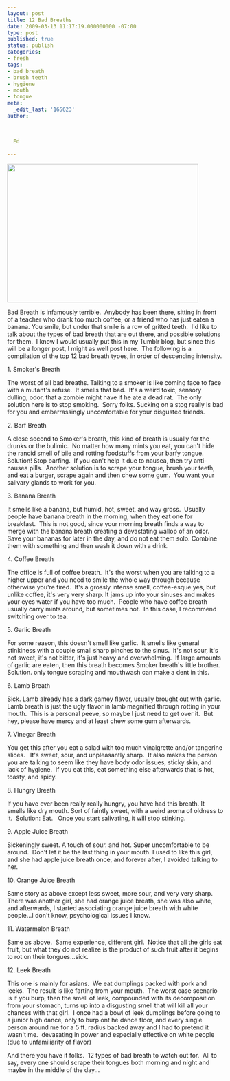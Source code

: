 ```yaml
---
layout: post
title: 12 Bad Breaths
date: 2009-03-13 11:17:19.000000000 -07:00
type: post
published: true
status: publish
categories:
- fresh
tags:
- bad breath
- brush teeth
- hygiene
- mouth
- tongue
meta:
  _edit_last: '165623'
author:
  
  
  
  Ed
  
---
```

<p><a href="http://www.dentistinlondon.co.uk/images/bad_breath_clip_image002.jpg"><img class="alignnone" title="bad breath" src="{{ site.baseurl }}/assets/bad_breath_clip_image002.jpg" alt="" width="445" height="322" /></a></p>
<p>Bad Breath is infamously terrible.  Anybody has been there, sitting in front of a teacher who drank too much coffee, or a friend who has just eaten a banana. You smile, but under that smile is a row of gritted teeth.  I'd like to talk about the types of bad breath that are out there, and possible solutions for them.  I know I would usually put this in my Tumblr blog, but since this will be a longer post, I might as well post here.  The following is a compilation of the top 12 bad breath types, in order of descending intensity.</p>
<p>1. Smoker's Breath</p>
<p>The worst of all bad breaths. Talking to a smoker is like coming face to face with a mutant's refuse.  It smells that bad.  It's a weird toxic, sensory dulling, odor, that a zombie might have if he ate a dead rat.  The only solution here is to stop smoking.  Sorry folks. Sucking on a stog really is bad for you and embarrassingly uncomfortable for your disgusted friends.</p>
<p>2. Barf Breath</p>
<p>A close second to Smoker's breath, this kind of breath is usually for the drunks or the bulimic.  No matter how many mints you eat, you can't hide the rancid smell of bile and rotting foodstuffs from your barfy tongue.  Solution! Stop barfing.  If you can't help it due to nausea, then try anti-nausea pills.  Another solution is to scrape your tongue, brush your teeth, and eat a burger, scrape again and then chew some gum.  You want your salivary glands to work for you.</p>
<p>3. Banana Breath</p>
<p>It smells like a banana, but humid, hot, sweet, and way gross.  Usually people have banana breath in the morning, when they eat one for breakfast.  This is not good, since your morning breath finds a way to merge with the banana breath creating a devastating wallop of an odor.  Save your bananas for later in the day, and do not eat them solo. Combine them with something and then wash it down with a drink.</p>
<p>4. Coffee Breath</p>
<p>The office is full of coffee breath.  It's the worst when you are talking to a higher upper and you need to smile the whole way through because otherwise you're fired.  It's a grossly intense smell, coffee-esque yes, but unlike coffee, it's very very sharp. It jams up into your sinuses and makes your eyes water if you have too much.  People who have coffee breath usually carry mints around, but sometimes not.  In this case, I recommend switching over to tea.</p>
<p>5. Garlic Breath</p>
<p>For some reason, this doesn't smell like garlic.  It smells like general stinkiness with a couple small sharp pinches to the sinus.  It's not sour, it's not sweet, it's not bitter, it's just heavy and overwhelming.  If large amounts of garlic are eaten, then this breath becomes Smoker breath's little brother.  Solution. only tongue scraping and mouthwash can make a dent in this.</p>
<p>6. Lamb Breath</p>
<p>Sick. Lamb already has a dark gamey flavor, usually brought out with garlic. Lamb breath is just the ugly flavor in lamb magnified through rotting in your mouth.  This is a personal peeve, so maybe I just need to get over it.  But hey, please have mercy and at least chew some gum afterwards.</p>
<p>7. Vinegar Breath</p>
<p>You get this after you eat a salad with too much vinaigrette and/or tangerine slices.   It's sweet, sour, and unpleasantly sharp.  It also makes the person you are talking to seem like they have body odor issues, sticky skin, and lack of hygiene.  If you eat this, eat something else afterwards that is hot, toasty, and spicy.</p>
<p>8. Hungry Breath</p>
<p>If you have ever been really really hungry, you have had this breath. It smells like dry mouth. Sort of faintly sweet, with a weird aroma of oldness to it.  Solution: Eat.   Once you start salivating, it will stop stinking.</p>
<p>9. Apple Juice Breath</p>
<p>Sickeningly sweet. A touch of sour. and hot. Super uncomfortable to be around.  Don't let it be the last thing in your mouth. I used to like this girl, and she had apple juice breath once, and forever after, I avoided talking to her.</p>
<p>10. Orange Juice Breath</p>
<p>Same story as above except less sweet, more sour, and very very sharp.  There was another girl, she had orange juice breath, she was also white, and afterwards, I started associating orange juice breath with white people...I don't know, psychological issues I know.</p>
<p>11. Watermelon Breath</p>
<p>Same as above.  Same experience, different girl.  Notice that all the girls eat fruit, but what they do not realize is the product of such fruit after it begins to rot on their tongues...sick.</p>
<p>12. Leek Breath</p>
<p>This one is mainly for asians.  We eat dumplings packed with pork and leeks.  The result is like farting from your mouth.  The worst case scenario is if you burp, then the smell of leek, compounded with its decomposition from your stomach, turns up into a disgusting smell that will kill all your chances with that girl.  I once had a bowl of leek dumplings before going to a junior high dance, only to burp ont he dance floor, and every single person around me for a 5 ft. radius backed away and I had to pretend it wasn't me.  devasating in power and especially effective on white people (due to unfamiliarity of flavor)</p>
<p>And there you have it folks.  12 types of bad breath to watch out for.  All to say, every one should scrape their tongues both morning and night and maybe in the middle of the day...</p>
